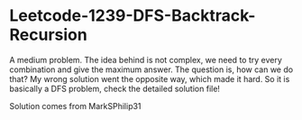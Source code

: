 # Leetcode-1239-DFS-Backtrack-Recursion
A medium problem. The idea behind is not complex, we need to try every combination and give the maximum answer. The question is, how can we do that? My wrong solution went the opposite way, which made it hard. So it is basically a DFS problem, check the detailed solution file!

Solution comes from MarkSPhilip31
